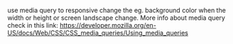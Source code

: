 use media query to responsive change the eg. background color when the width or height or screen landscape change. More info about media query check in this link:
https://developer.mozilla.org/en-US/docs/Web/CSS/CSS_media_queries/Using_media_queries
